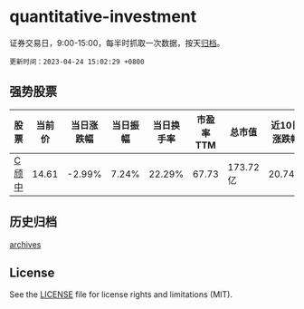 # quantitative-investment

证券交易日，9:00-15:00，每半时抓取一次数据，按天[归档](archives)。

`更新时间：2023-04-24 15:02:29 +0800`

## 强势股票

|股票|当前价|当日涨跌幅|当日振幅|当日换手率|市盈率TTM|总市值|近10日涨跌幅|
|----|----|----|----|----|----|----|----|
|[C颀中](https://xueqiu.com/S/SH688352)|14.61|-2.99%|7.24%|22.29%|67.73|173.72亿|20.74%|

## 历史归档

[archives](archives)

## License

See the [LICENSE](LICENSE) file for license rights and limitations (MIT).